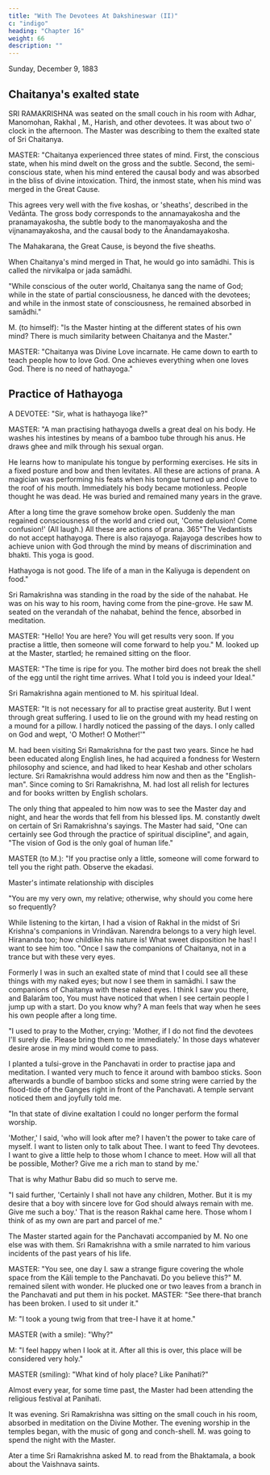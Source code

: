 ```yaml
---
title: "With The Devotees At Dakshineswar (II)"
c: "indigo"
heading: "Chapter 16"
weight: 66
description: ""
---
```



Sunday, December 9, 1883

## Chaitanya's exalted state

SRI RAMAKRISHNA was seated on the small couch in his room with Adhar, Manomohan, Rakhal , M., Harish, and other devotees. It was about two o' clock in the afternoon. The Master was describing to them the exalted state of Sri Chaitanya.

MASTER: "Chaitanya experienced three states of mind. First, the conscious state, when his mind dwelt on the gross and the subtle. Second, the semi-conscious state, when his mind entered the causal body and was absorbed in the bliss of divine intoxication. Third,
the inmost state, when his mind was merged in the Great Cause.

This agrees very well with the five koshas, or 'sheaths', described in the Vedānta. The gross body corresponds to the annamayakosha and the pranamayakosha, the subtle body to the manomayakosha and the vijnanamayakosha, and the causal body to the
Ānandamayakosha. 

The Mahakarana, the Great Cause, is beyond the five sheaths.

When Chaitanya's mind merged in That, he would go into samādhi. This is called the nirvikalpa or jada samādhi.

"While conscious of the outer world, Chaitanya sang the name of God; while in the state of partial consciousness, he danced with the devotees; and while in the inmost state of consciousness, he remained absorbed in samādhi."

M. (to himself): "Is the Master hinting at the different states of his own mind? There is much similarity between Chaitanya and the Master."

MASTER: "Chaitanya was Divine Love incarnate. He came down to earth to teach people how to love God. One achieves everything when one loves God. There is no need of hathayoga."

## Practice of Hathayoga

A DEVOTEE: "Sir, what is hathayoga like?"

MASTER: "A man practising hathayoga dwells a great deal on his body. He washes his intestines by means of a bamboo tube through his anus. He draws ghee and milk through his sexual organ. 

He learns how to manipulate his tongue by performing exercises. He sits in a fixed posture and bow and then levitates. All these are actions
of prana. A magician was performing his feats when his tongue turned up and clove to
the roof of his mouth. Immediately his body became motionless. People thought he was
dead. He was buried and remained many years in the grave. 

After a long time the grave somehow broke open. Suddenly the man regained consciousness of the world and
cried out, 'Come delusion! Come confusion!' (All laugh.) All these are actions of prana.
365"The Vedantists do not accept hathayoga. There is also rajayoga. Rajayoga describes
how to achieve union with God through the mind by means of discrimination and bhakti.
This yoga is good. 

Hathayoga is not good. The life of a man in the Kaliyuga is dependent on food."

Sri Ramakrishna was standing in the road by the side of the nahabat. He was on his way to his room, having come from the pine-grove. He saw M. seated on the verandah of the nahabat, behind the fence, absorbed in meditation.

MASTER: "Hello! You are here? You will get results very soon. If you practise a little, then someone will come forward to help you."
M. looked up at the Master, startled; he remained sitting on the floor.

MASTER: "The time is ripe for you. The mother bird does not break the shell of the egg until the right time arrives. What I told you is indeed your Ideal." 

Sri Ramakrishna again mentioned to M. his spiritual Ideal.

MASTER: "It is not necessary for all to practise great austerity. But I went through great suffering. I used to lie on the ground with my head resting on a mound for a pillow. I hardly noticed the passing of the days. I only called on God and wept, 'O Mother! O Mother!'"

M. had been visiting Sri Ramakrishna for the past two years. Since he had been educated along English lines, he had acquired a fondness for Western philosophy and science, and had liked to hear Keshab and other scholars lecture. Sri Ramakrishna
would address him now and then as the "English-man". Since coming to Sri
Ramakrishna, M. had lost all relish for lectures and for books written by English
scholars. 

The only thing that appealed to him now was to see the Master day and night, and hear the words that fell from his blessed lips. M. constantly dwelt on certain of Sri Ramakrishna's sayings. The Master had said, "One can certainly see God through the
practice of spiritual discipline", and again, "The vision of God is the only goal of human
life."

MASTER (to M.): "If you practise only a little, someone will come forward to tell you the
right path. Observe the ekadasi.

Master's intimate relationship with disciples

"You are my very own, my relative; otherwise, why should you come here so frequently?

While listening to the kirtan, I had a vision of Rakhal in the midst of Sri Krishna's companions in Vrindāvan. Narendra belongs to a very high level. Hirananda too; how childlike his nature is! What sweet disposition he has! I want to see him too.
"Once I saw the companions of Chaitanya, not in a trance but with these very eyes.

Formerly I was in such an exalted state of mind that I could see all these things with my naked eyes; but now I see them in samādhi. I saw the companions of Chaitanya with these naked eyes. I think I saw you there, and Balarām too, You must have noticed that
when I see certain people I jump up with a start. Do you know why? A man feels that
way when he sees his own people after a long time.

"I used to pray to the Mother, crying: 'Mother, if I do not find the devotees I'll surely die. Please bring them to me immediately.' In those days whatever desire arose in my mind would come to pass. 

I planted a tulsi-grove in the Panchavati in order to practise japa and meditation. I wanted very much to fence it around with bamboo sticks. Soon
afterwards a bundle of bamboo sticks and some string were carried by the flood-tide of
the Ganges right in front of the Panchavati. A temple servant noticed them and joyfully
told me.

"In that state of divine exaltation I could no longer perform the formal worship.

'Mother,' I said, 'who will look after me? I haven't the power to take care of myself. I want to listen only to talk about Thee. I want to feed Thy devotees. I want to give a little help to those whom I chance to meet. How will all that be possible, Mother? Give
me a rich man to stand by me.' 

That is why Mathur Babu did so much to serve me.

"I said further, 'Certainly I shall not have any children, Mother. But it is my desire that a boy with sincere love for God should always remain with me. Give me such a boy.' That is the reason Rakhal came here. Those whom I think of as my own are part and parcel of me."

The Master started again for the Panchavati accompanied by M. No one else was with them. Sri Ramakrishna with a smile narrated to him various incidents of the past years of his life.

MASTER: "You see, one day I. saw a strange figure covering the whole space from the Kāli temple to the Panchavati. Do you believe this?"
M. remained silent with wonder. He plucked one or two leaves from a branch in the Panchavati and put them in his pocket.
MASTER: "See there-that branch has been broken. I used to sit under it."

M: "I took a young twig from that tree-I have it at home."

MASTER (with a smile): "Why?"

M: "I feel happy when I look at it. After all this is over, this place will be considered very holy."

MASTER (smiling): "What kind of holy place? Like Panihati?"

Almost every year, for some time past, the Master had been attending the religious
festival at Panihati.

It was evening. Sri Ramakrishna was sitting on the small couch in his room, absorbed in meditation on the Divine Mother. The evening worship in the temples began, with the music of gong and conch-shell. M. was going to spend the night with the Master.

Ater a time Sri Ramakrishna asked M. to read from the Bhaktamala, a book about the Vaishnava saints.

